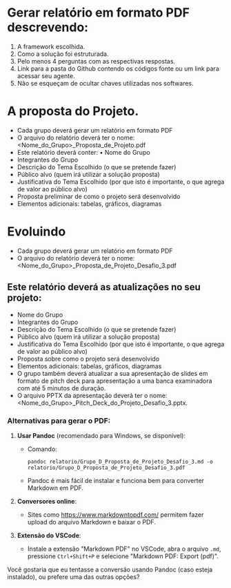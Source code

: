 # Gerar relatório em formato PDF descrevendo:
 1. A framework escolhida.
 2. Como a solução foi estruturada.
 3. Pelo menos 4 perguntas com as respectivas respostas.
 4. Link para a pasta do Github contendo os códigos fonte ou um link para acessar seu agente.
 5. Não se esqueçam de ocultar chaves utilizadas nos softwares.

 # A proposta do Projeto.
- Cada grupo deverá gerar um relatório em formato PDF
- O arquivo do relatório deverá ter o nome: <Nome_do_Grupo>_Proposta_de_Projeto.pdf
- Este relatório deverá conter: • Nome do Grupo
- Integrantes do Grupo
- Descrição do Tema Escolhido (o que se pretende fazer)
- Público alvo (quem irá utilizar a solução proposta)
- Justificativa do Tema Escolhido (por que isto é importante, o que agrega de valor ao público alvo)
- Proposta preliminar de como o projeto será desenvolvido
- Elementos adicionais: tabelas, gráficos, diagramas

# Evoluindo
- Cada grupo deverá gerar um relatório em formato PDF
- O arquivo do relatório deverá ter o nome:
<Nome_do_Grupo>_Proposta_de_Projeto_Desafio_3.pdf
## Este relatório deverá as atualizações no seu projeto:
- Nome do Grupo
- Integrantes do Grupo
- Descrição do Tema Escolhido (o que se pretende fazer)
- Público alvo (quem irá utilizar a solução proposta)
- Justificativa do Tema Escolhido (por que isto é importante, o que agrega de valor ao público
alvo)
- Proposta sobre como o projeto será desenvolvido
- Elementos adicionais: tabelas, gráficos, diagramas
- O grupo também deverá atualizar a sua apresentação de slides em
formato de pitch deck para apresentação a uma banca examinadora
com até 5 minutos de duração.
- O arquivo PPTX da apresentação deverá ter o nome:
<Nome_do_Grupo>_Pitch_Deck_do_Projeto_Desafio_3.pptx.

### Alternativas para gerar o PDF:
1. **Usar Pandoc** (recomendado para Windows, se disponível):
   - Comando:  
     ```
     pandoc relatorio/Grupo_D_Proposta_de_Projeto_Desafio_3.md -o relatorio/Grupo_D_Proposta_de_Projeto_Desafio_3.pdf
     ```
   - Pandoc é mais fácil de instalar e funciona bem para converter Markdown em PDF.

2. **Conversores online**:
   - Sites como https://www.markdowntopdf.com/ permitem fazer upload do arquivo Markdown e baixar o PDF.

3. **Extensão do VSCode**:
   - Instale a extensão "Markdown PDF" no VSCode, abra o arquivo `.md`, pressione `Ctrl+Shift+P` e selecione "Markdown PDF: Export (pdf)".

Você gostaria que eu tentasse a conversão usando Pandoc (caso esteja instalado), ou prefere uma das outras opções?
